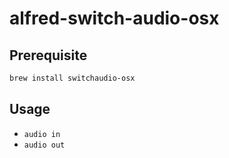 # alfred-switch-audio-osx

## Prerequisite

```sh
brew install switchaudio-osx
```

## Usage

- `audio in`
- `audio out`

